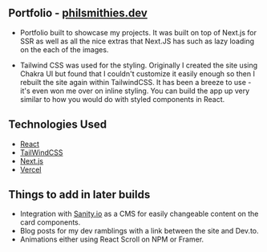 ## Portfolio - [philsmithies.dev](https://www.philsmithies.dev/)

- Portfolio built to showcase my projects. It was built on top of Next.js for SSR as well as all the nice extras that Next.JS has such as lazy loading on the each of the images.

- Tailwind CSS was used for the styling. Originally I created the site using Chakra UI but found that I couldn't customize it easily enough so then I rebuilt the site again within TailwindCSS. It has been a breeze to use - it's even won me over on inline styling. You can build the app up very similar to how you would do with styled components in React.

## Technologies Used

- [React](https://reactjs.org/)
- [TailWindCSS](https://tailwindcss.com/)
- [Next.js](https://nextjs.org/)
- [Vercel](https://vercel.com/)

## Things to add in later builds

- Integration with [Sanity.io](https://www.sanity.io/) as a CMS for easily changeable content on the card components.
- Blog posts for my dev ramblings with a link between the site and Dev.to.
- Animations either using React Scroll on NPM or Framer.
